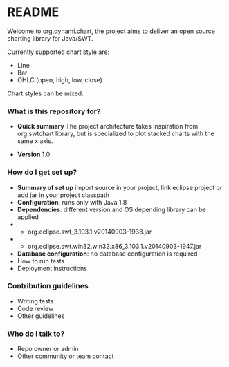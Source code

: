 # README #
Welcome to org.dynami.chart, the project aims to deliver an open source charting library for Java/SWT.

Currently supported chart style are:

* Line
* Bar
* OHLC (open, high, low, close)

Chart styles can be mixed.

### What is this repository for? ###

* **Quick summary**
The project architecture takes inspiration from org.swtchart library, but is specialized to plot stacked charts with the same x axis.

* **Version** 1.0

### How do I get set up? ###

* **Summary of set up** import source in your project, link eclipse project or add jar in your project classpath
* **Configuration**: runs only with Java 1.8
* **Dependencies**: different version and OS depending library can be applied
* * org.eclipse.swt_3.103.1.v20140903-1938.jar
* * org.eclipse.swt.win32.win32.x86_3.103.1.v20140903-1947.jar
* **Database configuration**: no database configuration is required
* How to run tests
* Deployment instructions

### Contribution guidelines ###

* Writing tests
* Code review
* Other guidelines

### Who do I talk to? ###

* Repo owner or admin
* Other community or team contact
